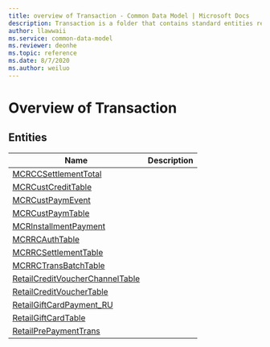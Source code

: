 ```yaml
---
title: overview of Transaction - Common Data Model | Microsoft Docs
description: Transaction is a folder that contains standard entities related to the Common Data Model.
author: llawwaii
ms.service: common-data-model
ms.reviewer: deonhe
ms.topic: reference
ms.date: 8/7/2020
ms.author: weiluo
---
```


# Overview of Transaction


## Entities

|Name|Description|
|---|---|
|[MCRCCSettlementTotal](MCRCCSettlementTotal.md)||
|[MCRCustCreditTable](MCRCustCreditTable.md)||
|[MCRCustPaymEvent](MCRCustPaymEvent.md)||
|[MCRCustPaymTable](MCRCustPaymTable.md)||
|[MCRInstallmentPayment](MCRInstallmentPayment.md)||
|[MCRRCAuthTable](MCRRCAuthTable.md)||
|[MCRRCSettlementTable](MCRRCSettlementTable.md)||
|[MCRRCTransBatchTable](MCRRCTransBatchTable.md)||
|[RetailCreditVoucherChannelTable](RetailCreditVoucherChannelTable.md)||
|[RetailCreditVoucherTable](RetailCreditVoucherTable.md)||
|[RetailGiftCardPayment_RU](RetailGiftCardPayment_RU.md)||
|[RetailGiftCardTable](RetailGiftCardTable.md)||
|[RetailPrePaymentTrans](RetailPrePaymentTrans.md)||
